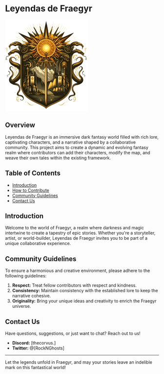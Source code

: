 # Leyendas de Fraegyr

![Leyendas de Fraegyr Logo](img/icoRead.png)

## Overview

Leyendas de Fraegyr is an immersive dark fantasy world filled with rich lore, captivating characters, and a narrative shaped by a collaborative community. This project aims to create a dynamic and evolving fantasy realm where contributors can add their characters, modify the map, and weave their own tales within the existing framework.

## Table of Contents

- [Introduction](#introduction)
- [How to Contribute](#how-to-contribute)
- [Community Guidelines](#community-guidelines)
- [Contact Us](#contact-us)

## Introduction

Welcome to the world of Fraegyr, a realm where darkness and magic intertwine to create a tapestry of epic stories. Whether you're a storyteller, artist, or world-builder, Leyendas de Fraegyr invites you to be part of a unique collaborative experience.


## Community Guidelines

To ensure a harmonious and creative environment, please adhere to the following guidelines:

1. **Respect:** Treat fellow contributors with respect and kindness.
2. **Consistency:** Maintain consistency with the established lore to keep the narrative cohesive.
3. **Originality:** Bring your unique ideas and creativity to enrich the Fraegyr universe.

## Contact Us

Have questions, suggestions, or just want to chat? Reach out to us!

- **Discord:** [thecorvus.]
- **Twitter:** @[RockNGhosts]

---

Let the legends unfold in Fraegyr, and may your stories leave an indelible mark on this fantastical world!
